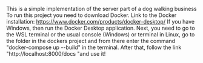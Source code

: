 This is a simple implementation of the server part of a dog walking business
To run this project you need to download Docker. Link to the Docker installation: https://www.docker.com/products/docker-desktop/
If you have Windows, then run the Docker Desktop application.
Next, you need to go to the WSL terminal or the usual console (Windows) or terminal in Linux, go to the folder in the dockers project and from there enter the command "docker-compose up --build" in the terminal.
After that, follow the link "http://localhost:8000/docs "and use it!
